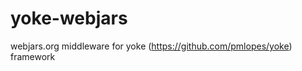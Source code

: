 yoke-webjars
============

webjars.org middleware for yoke (https://github.com/pmlopes/yoke) framework
